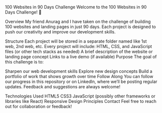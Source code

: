 100 Websites in 90 Days Challenge
Welcome to the 100 Websites in 90 Days Challenge! 🚀

Overview
My friend Anurag and I have taken on the challenge of building 100 websites and landing pages in just 90 days. Each project is designed to push our creativity and improve our development skills.

Structure
Each project will be stored in a separate folder named like 1st web, 2nd web, etc.
Every project will include:
HTML, CSS, and JavaScript files (or other tech stacks as needed)
A brief description of the website or landing page concept
Links to a live demo (if available)
Purpose
The goal of this challenge is to:

Sharpen our web development skills
Explore new design concepts
Build a portfolio of work that shows growth over time
Follow Along
You can follow our progress in this repository or on LinkedIn, where we’ll be posting regular updates. Feedback and suggestions are always welcome!

Technologies Used
HTML5
CSS3
JavaScript (possibly other frameworks or libraries like React)
Responsive Design Principles
Contact
Feel free to reach out for collaboration or feedback!
